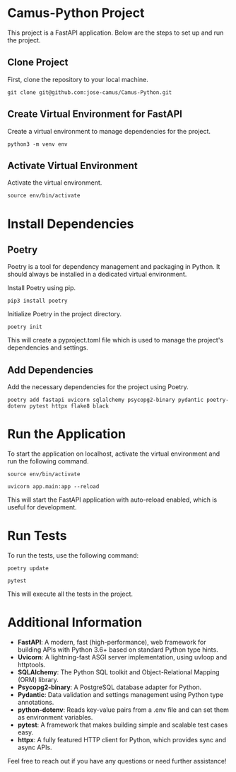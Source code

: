 # Camus-Python Project

This project is a FastAPI application. Below are the steps to set up and run the project.

## Clone Project

First, clone the repository to your local machine.

```
git clone git@github.com:jose-camus/Camus-Python.git
```

## Create Virtual Environment for FastAPI
Create a virtual environment to manage dependencies for the project.

```
python3 -m venv env
```

## Activate Virtual Environment
Activate the virtual environment.

```
source env/bin/activate
```

# Install Dependencies
## Poetry
Poetry is a tool for dependency management and packaging in Python. It should always be installed in a dedicated virtual environment.

Install Poetry using pip.

```
pip3 install poetry
```

Initialize Poetry in the project directory.

```
poetry init
```

This will create a pyproject.toml file which is used to manage the project's dependencies and settings.


## Add Dependencies
Add the necessary dependencies for the project using Poetry.

```
poetry add fastapi uvicorn sqlalchemy psycopg2-binary pydantic poetry-dotenv pytest httpx flake8 black
```

# Run the Application
To start the application on localhost, activate the virtual environment and run the following command.

```
source env/bin/activate

uvicorn app.main:app --reload
```

This will start the FastAPI application with auto-reload enabled, which is useful for development.

# Run Tests
To run the tests, use the following command:

```
poetry update
```
```
pytest
```
This will execute all the tests in the project.

# Additional Information

- **FastAPI**: A modern, fast (high-performance), web framework for building APIs with Python 3.6+ based on standard Python type hints.
- **Uvicorn**: A lightning-fast ASGI server implementation, using uvloop and httptools.
- **SQLAlchemy**: The Python SQL toolkit and Object-Relational Mapping (ORM) library.
- **Psycopg2-binary**: A PostgreSQL database adapter for Python.
- **Pydantic**: Data validation and settings management using Python type annotations.
- **python-dotenv**: Reads key-value pairs from a .env file and can set them as environment variables.
- **pytest**: A framework that makes building simple and scalable test cases easy.
- **httpx**: A fully featured HTTP client for Python, which provides sync and async APIs.

Feel free to reach out if you have any questions or need further assistance!
